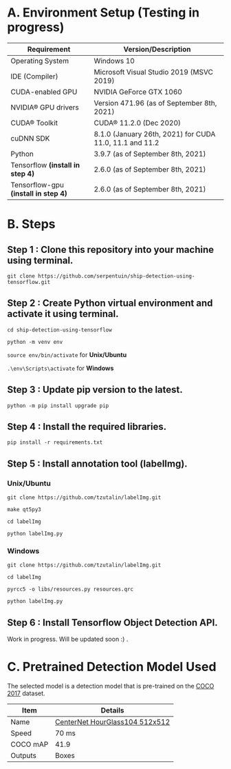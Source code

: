 # A.  Environment Setup (Testing in progress)

| Requirement | Version/Description |
| ---------- | ---------- |
| Operating System | Windows 10 |
| IDE (Compiler) | Microsoft Visual Studio 2019 (MSVC 2019) |
| CUDA-enabled GPU | NVIDIA GeForce GTX 1060 |
| NVIDIA® GPU drivers | Version 471.96 (as of September 8th, 2021)
| CUDA® Toolkit | CUDA® 11.2.0 (Dec 2020)
| cuDNN SDK | 8.1.0 (January 26th, 2021) for CUDA 11.0, 11.1 and 11.2
| Python | 3.9.7 (as of September 8th, 2021)
| Tensorflow **(install in step 4)** | 2.6.0 (as of September 8th, 2021)
| Tensorflow-gpu **(install in step 4)** | 2.6.0 (as of September 8th, 2021)

# B.  Steps

## Step 1 : Clone this repository into your machine using terminal.

`git clone https://github.com/serpentuin/ship-detection-using-tensorflow.git`

## Step 2 : Create Python virtual environment and activate it using terminal.

`cd ship-detection-using-tensorflow`

`python -m venv env`

`source env/bin/activate`
for **Unix/Ubuntu**

`.\env\Scripts\activate`
for **Windows**

## Step 3 : Update pip version to the latest.

`python -m pip install upgrade pip`

## Step 4 : Install the required libraries.

`pip install -r requirements.txt`

## Step 5 : Install annotation tool (labelImg).

### Unix/Ubuntu

`git clone https://github.com/tzutalin/labelImg.git`

`make qt5py3`

`cd labelImg`

`python labelImg.py`


### Windows

`git clone https://github.com/tzutalin/labelImg.git`

`cd labelImg`

`pyrcc5 -o libs/resources.py resources.qrc`

`python labelImg.py`

## Step 6 : Install Tensorflow Object Detection API.

Work in progress. Will be updated soon :) .

# C.  Pretrained Detection Model Used

The selected model is a detection model that is pre-trained on the [COCO 2017](https://cocodataset.org/#home) dataset.

| Item | Details |
| ---- | -------------------------------|
| Name | [CenterNet HourGlass104 512x512](http://download.tensorflow.org/models/object_detection/tf2/20200713/centernet_hg104_512x512_coco17_tpu-8.tar.gz) |
| Speed | 70 ms |
| COCO mAP | 41.9 |
| Outputs | Boxes |
